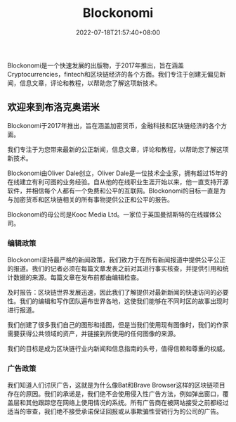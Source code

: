 ﻿---
weight: 
title: "Blockonomi"
description: "Blockonomi是一个快速发展的出版物，于2017年推出，旨在涵盖Cryptocurrencies，fintech和区块链经济的各个方面"
date: 2022-07-18T21:57:40+08:00
lastmod: 2022-07-18T16:45:40+08:00
draft: false
authors: ["MineW"]
featuredImage: "blockonomi.png"
link: "https://blockonomi.com/"
tags: ["元宇宙资讯","Blockonomi"]
categories: ["navigation"]
navigation: ["元宇宙资讯"]
lightgallery: true
toc: true
pinned: false
recommend: false
recommend1: false
---
Blockonomi是一个快速发展的出版物，于2017年推出，旨在涵盖Cryptocurrencies，fintech和区块链经济的各个方面。我们专注于创建无偏见新闻，信息文章，评论和教程，以帮助您了解这项新技术。

## 欢迎来到布洛克奥诺米

Blockonomi于2017年推出，旨在涵盖加密货币，金融科技和区块链经济的各个方面。

我们专注于为您带来最新的公正新闻，信息文章，评论和教程，以帮助您了解这项新技术。

Blockonomi由Oliver Dale创立，Oliver Dale是一位技术企业家，拥有超过15年的在线建立有利可图的业务经验。自从他的在线职业生涯开始以来，他一直支持开源软件，并相信每个人都有一个免费和公平的互联网。Blockonomi的目标一直是为与加密货币和区块链相关的所有事物提供公正和公平的报告。

Blockonomi的母公司是Kooc Media Ltd。一家位于英国曼彻斯特的在线媒体公司。

### 编辑政策

Blockonomi坚持最严格的新闻政策，我们致力于在所有新闻报道中提供公平公正的报道。我们的记者必须在每篇文章发表之前对其进行事实核查，并提供引用和统计数据的来源。每篇文章在发布前都由编辑检查。

及时报告：区块链世界发展迅速，因此我们了解提供对最新新闻的快速访问的必要性。我们的编辑和写作团队遍布世界各地，这使我们能够在不同时区的故事出现时进行报道。

我们创建了很多我们自己的图形和插图，但是当我们使用现有图像时，我们的作家需要获得公共领域的资产，并链接到所使用的任何图像的来源。

我们的目标是成为区块链行业内新闻和信息指南的头号，值得信赖和尊重的权威。

### 广告政策

我们知道人们讨厌广告，这就是为什么像Bat和Brave Browser这样的区块链项目存在的原因。我们的承诺是，我们绝不会使用侵入性广告方法，例如弹出窗口，覆盖层和其他跟踪您在网络上使用情况的系统。所有广告商在被网站接受之前都经过适当的审查，我们绝不接受承诺保证回报或从事欺骗性营销行为的公司的广告。